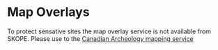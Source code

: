 # Map Overlays
To protect sensative sites the map overlay service is not available from SKOPE.
Please use to the [Canadian Archeology mapping service](http://www.canadianarchaeology.ca/map)

